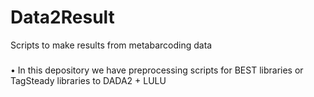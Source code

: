 # Data2Result
Scripts to make results from metabarcoding data


### 
• In this depository we have preprocessing scripts for BEST libraries or TagSteady libraries to DADA2 + LULU
